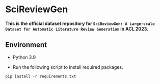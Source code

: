 # SciReviewGen
**This is the official dataset repository for `SciReviewGen: A Large-scale Dataset for Automatic Literature Review Generation` in ACL 2023.**

## Environment

- Python 3.9

- Run the following script to install required packages.
```
pip install -r requirements.txt
```
